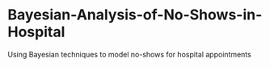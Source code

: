 # Bayesian-Analysis-of-No-Shows-in-Hospital
Using Bayesian techniques to model no-shows for hospital appointments
